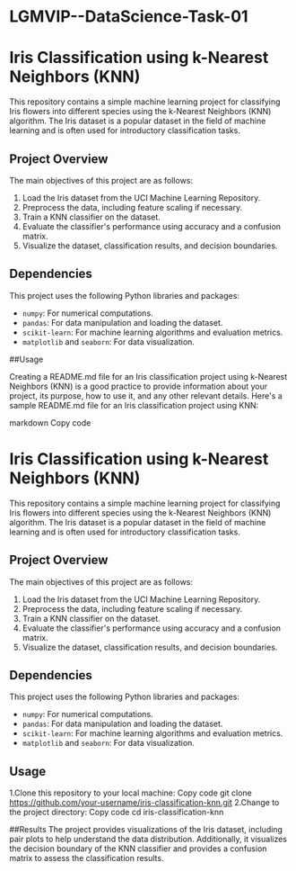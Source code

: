 # LGMVIP--DataScience-Task-01
# Iris Classification using k-Nearest Neighbors (KNN)

This repository contains a simple machine learning project for classifying Iris flowers into different species using the k-Nearest Neighbors (KNN) algorithm. The Iris dataset is a popular dataset in the field of machine learning and is often used for introductory classification tasks.

## Project Overview

The main objectives of this project are as follows:

1. Load the Iris dataset from the UCI Machine Learning Repository.
2. Preprocess the data, including feature scaling if necessary.
3. Train a KNN classifier on the dataset.
4. Evaluate the classifier's performance using accuracy and a confusion matrix.
5. Visualize the dataset, classification results, and decision boundaries.

## Dependencies

This project uses the following Python libraries and packages:

- `numpy`: For numerical computations.
- `pandas`: For data manipulation and loading the dataset.
- `scikit-learn`: For machine learning algorithms and evaluation metrics.
- `matplotlib` and `seaborn`: For data visualization.

##Usage

Creating a README.md file for an Iris classification project using k-Nearest Neighbors (KNN) is a good practice to provide information about your project, its purpose, how to use it, and any other relevant details. Here's a sample README.md file for an Iris classification project using KNN:

markdown
Copy code
# Iris Classification using k-Nearest Neighbors (KNN)

This repository contains a simple machine learning project for classifying Iris flowers into different species using the k-Nearest Neighbors (KNN) algorithm. The Iris dataset is a popular dataset in the field of machine learning and is often used for introductory classification tasks.

## Project Overview

The main objectives of this project are as follows:

1. Load the Iris dataset from the UCI Machine Learning Repository.
2. Preprocess the data, including feature scaling if necessary.
3. Train a KNN classifier on the dataset.
4. Evaluate the classifier's performance using accuracy and a confusion matrix.
5. Visualize the dataset, classification results, and decision boundaries.

## Dependencies

This project uses the following Python libraries and packages:

- `numpy`: For numerical computations.
- `pandas`: For data manipulation and loading the dataset.
- `scikit-learn`: For machine learning algorithms and evaluation metrics.
- `matplotlib` and `seaborn`: For data visualization.

## Usage
1.Clone this repository to your local machine:
Copy code
git clone https://github.com/your-username/iris-classification-knn.git
2.Change to the project directory:
Copy code
cd iris-classification-knn

##Results
The project provides visualizations of the Iris dataset, including pair plots to help understand the data distribution. Additionally, it visualizes the decision boundary of the KNN classifier and provides a confusion matrix to assess the classification results.
